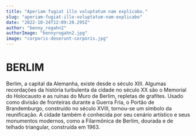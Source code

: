 ```yaml
---
title: "Aperiam fugiat illo voluptatum nam explicabo."
slug: "aperiam-fugiat-illo-voluptatum-nam-explicabo"
date: "2022-10-24T12:09:20.295Z"
author: "benny_rogahn2"
authorImage: "bennyrogahn2.jpg"
image: "corporis-deserunt-corporis.jpg"
---
```

# BERLIM

Berlim, a capital da Alemanha, existe desde o século XIII. Algumas recordações da história turbulenta da cidade no século XX são o Memorial do Holocausto e as ruínas do Muro de Berlim, repletas de grafites. Usado como divisão de fronteiras durante a Guerra Fria, o Portão de Brandemburgo, construído no século XVIII, tornou-se um símbolo da reunificação. A cidade também é conhecida por seu cenário artístico e seus monumentos modernos, como a Filarmônica de Berlim, dourada e de telhado triangular, construída em 1963.